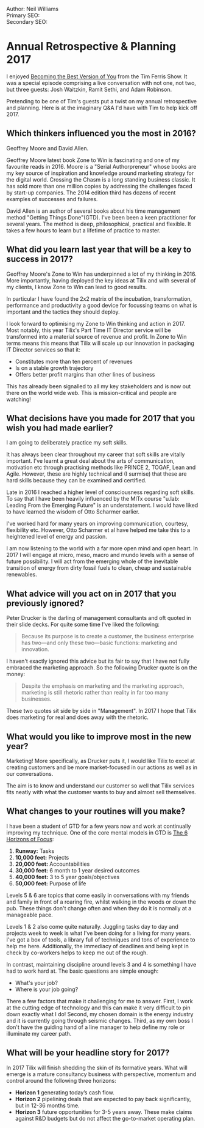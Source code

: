 Author: Neil Williams  
Primary SEO:  
Secondary SEO:    

# Annual Retrospective & Planning 2017
I enjoyed [Becoming the Best Version of You][1] from the Tim Ferris Show. It was a special episode comprising a live conversation with not one, not two, but three guests: Josh Waitzkin, Ramit Sethi, and Adam Robinson.

Pretending to be one of Tim's guests put a twist on my annual retrospective and planning. Here is at the imaginary Q&A I'd have with Tim to help kick off 2017. 

## Which thinkers influenced you the most in 2016?
Geoffrey Moore and David Allen.

Geoffrey Moore latest book Zone to Win is fascinating and one of my favourite reads in 2016. Moore is a "Serial Authorpreneur" whose books are my key source of inspiration and knowledge around marketing strategy for the digital world. Crossing the Chasm is a long standing business classic. It has sold more than one million copies by addressing the challenges faced by start-up companies. The 2014 edition third has dozens of recent examples of successes and failures.

David Allen is an author of several books about his time management method "Getting Things Done"(GTD). I've been been a keen practitioner for several years. The method is deep, philosophical, practical and flexible. It takes a few hours to learn but a lifetime of practice to master. 

## What did you learn last year that will be a key to success in 2017?
Geoffrey Moore's Zone to Win has underpinned a lot of my thinking in 2016. More importantly, having deployed the key ideas at Tilix and with several of my clients, I know Zone to Win can lead to good results.

In particular I have found the 2x2 matrix of the incubation, transformation, performance and productivity a good device for focussing teams on what is important and the tactics they should deploy.

I look forward to optimising my Zone to Win thinking and action in 2017. Most notably, this year Tilix's Part Time IT Director service will be transformed into a material source of revenue and profit. In Zone to Win terms means this means that  Tilix will scale up our innovation in packaging IT Director services so that it:

- Constitutes more than ten percent of revenues
- Is on a stable growth trajectory 
-  Offers better profit margins than other lines of business

This has already been signalled to all my key stakeholders and is now out there on the world wide web. This is mission-critical and people are watching!

## What decisions have you made for 2017 that you wish you had made earlier?
I am going to deliberately practice my soft skills.

It has always been clear throughout my career that soft skills are vitally important. I've learnt a great deal about the arts of communication, motivation etc through practising methods like PRINCE 2, TOGAF, Lean and Agile. However, these are highly technical and (I surmise) that these are hard skills because they can be examined and certified.

Late in 2016 I reached a higher level of consciousness regarding soft skills. To say that I have been heavily influenced by the MITx course "u.lab: Leading From the Emerging Future" is an understatement. I would have liked to have learned the wisdom of Otto Scharmer earlier.

I've worked hard for many years on improving communication, courtesy, flexibility etc. However, Otto Scharmer et al have helped me take this to a heightened level of energy and passion. 

I am now listening to the world with a far more open mind and open heart. In 2017 I will engage at micro, meso, macro and mundo levels with a sense of future possibility. I will act from the emerging whole of the inevitable transition of energy from dirty fossil fuels to clean, cheap and sustainable renewables.

## What advice will you act on in 2017 that you previously ignored?
Peter Drucker is the darling of management consultants and oft quoted in their slide decks. For quite some time I've liked the following: 

>Because its purpose is to create a customer, the business enterprise has two—and only these two—basic functions: marketing and innovation.

I haven't exactly ignored this advice but its fair to say that I have not fully embraced the marketing approach. So the following Drucker quote is on the money:  

>Despite the emphasis on marketing and the marketing approach, marketing is still rhetoric rather than reality in far too many businesses.

These two quotes sit side by side in "Management". In 2017 I hope that Tilix does marketing for real and does away with the rhetoric.

## What would you like to improve most in the new year?
Marketing! More specifically, as Drucker puts it, I would like Tilix to excel at creating customers and be more market-focused in our actions as well as in our conversations.

The aim is to know and understand our customer so well that Tilix services fits neatly with what the customer wants to buy and almost sell themselves.

## What changes to your routines will you make?
I have been a student of GTD for a few years now and work at continually improving my technique. One of the core mental models in GTD is [The 6 Horizons of Focus][2]:

1. __Runway:__ Tasks
2. __10,000 feet:__ Projects
3. __20,000 feet:__ Accountabilities
4. __30,000 feet:__ 6 month to 1 year desired outcomes
5. __40,000 feet:__ 3 to 5 year goals/objectives
6. __50,000 feet:__ Purpose of life

Levels 5 & 6 are topics that come easily in conversations with my friends and family in front of a roaring fire, whilst walking in the woods or down the pub. These things don't change often and when they do it is normally at a manageable pace.

Levels 1 & 2 also come quite naturally. Juggling tasks day to day and projects week to week is what I've been doing for a living for many years. I've got a box of tools, a library full of techniques and tons of experience to help me here. Additionally, the immediacy of deadlines and being kept in check by co-workers helps to keep me out of the rough.

In contrast, maintaining discipline around levels 3 and 4 is something I have had to work hard at. The basic questions are simple enough:

* What's your job?
* Where is your job going?

There a few factors that make it challenging for me to answer. First, I work at the cutting edge of technology and this can make it very difficult to pin down exactly what I do! Second, my chosen domain is the energy industry and it is currently going through seismic changes. Third, as my own boss I don't have the guiding hand of a line manager to help define my role or illuminate my career path.

## What will be your headline story for 2017?
In 2017 Tilix will finish shedding the skin of its formative years. What will emerge is a mature consultancy business with perspective, momentum and control around the following three horizons:

- **Horizon 1** generating today’s cash flow.
- **Horizon 2** pipelining deals that are expected to pay back significantly, but in 12-36 months time.
- **Horizon 3** future opportunities for 3-5 years away. These make claims against R&D budgets but do not affect the go-to-market operating plan.

[1]: http://fourhourworkweek.com/2016/12/20/becoming-the-best-version-of-you/
[2]: http://gettingthingsdone.com/2011/01/the-6-horizons-of-focus/